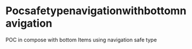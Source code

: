 # Pocsafetypenavigationwithbottomnavigation
POC in compose with bottom Items using navigation safe type 
